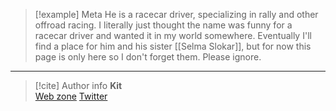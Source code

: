 > [!example] Meta
> He is a racecar driver, specializing in rally and other offroad racing. I literally just thought the name was funny for a racecar driver and wanted it in my world somewhere. Eventually I'll find a place for him and his sister [[Selma Slokar]], but for now this page is only here so I don't forget them. Please ignore.

-----
> [!cite] Author info
> **Kit**\
> [Web zone](https://kitabe.link) [Twitter](https://twitter.com/Kerosyn_)